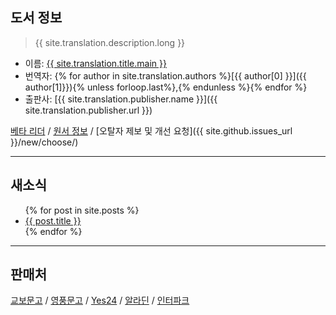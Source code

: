 ## 도서 정보

>
> {{ site.translation.description.long }}
>

* 이름: [{{ site.translation.title.main }}]()
* 번역자: 
{% for author in site.translation.authors %}[{{ author[0] }}]({{ author[1]}}){% unless forloop.last%},{% endunless %}{% endfor %}
* 출판사: [{{ site.translation.publisher.name }}]({{ site.translation.publisher.url }})

[베타 리더](beta-readers.html) / [원서 정보](original-book-info.html) / [오탈자 제보 및 개선 요청]({{ site.github.issues_url }}/new/choose/)

* * *

## 새소식

<ul>
  {% for post in site.posts %}
    <li>
      <a href="{{ post.url }}">{{ post.title }}</a>
    </li>
  {% endfor %}
</ul>

* * *

## 판매처

[교보문고]() / [영풍문고]() / [Yes24]() / [알라딘]() / [인터파크]()
